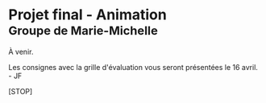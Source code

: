 # Projet final - Animation <br><small>Groupe de Marie-Michelle</small>

À venir.

Les consignes avec la grille d'évaluation vous seront présentées le 16 avril. - JF

[STOP]
